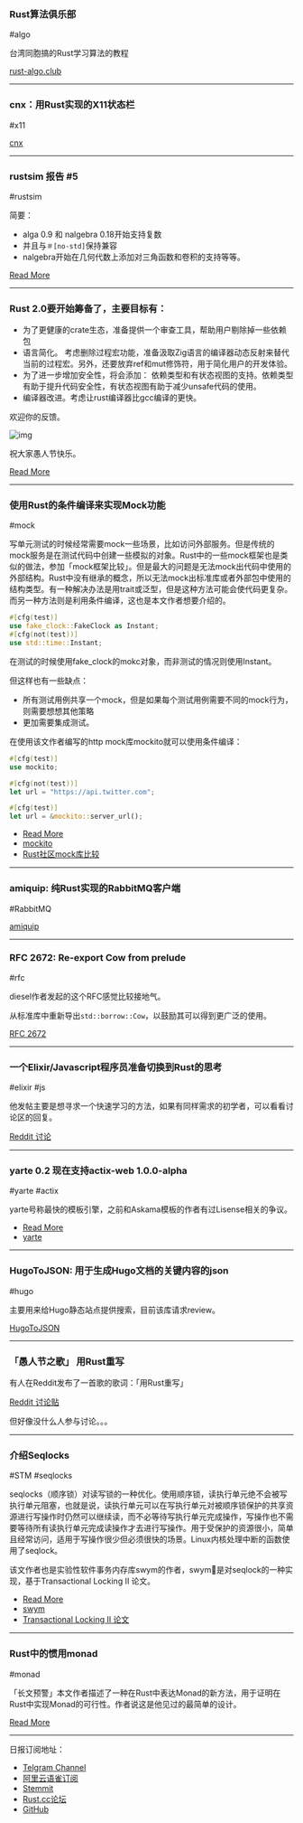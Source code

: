 ### Rust算法俱乐部

#algo

台湾同胞搞的Rust学习算法的教程

[rust-algo.club](https://rust-algo.club/index.html)

---

### cnx：用Rust实现的X11状态栏

#x11

[cnx](https://github.com/mjkillough/cnx/)

---

### rustsim 报告 #5

#rustsim

简要：

- alga 0.9 和 nalgebra 0.18开始支持复数
- 并且与`＃[no-std]`保持兼容
- nalgebra开始在几何代数上添加对三角函数和卷积的支持等等。

[Read More](https://www.rustsim.org/blog/2019/04/01/this-month-in-rustsim/)

---

### Rust 2.0要开始筹备了，主要目标有：

- 为了更健康的crate生态，准备提供一个审查工具，帮助用户剔除掉一些依赖包
- 语言简化。 考虑删除过程宏功能，准备汲取Zig语言的编译器动态反射来替代当前的过程宏。另外，还要放弃ref和mut修饰符，用于简化用户的开发体验。
- 为了进一步增加安全性，将会添加： 依赖类型和有状态视图的支持。依赖类型有助于提升代码安全性，有状态视图有助于减少unsafe代码的使用。
- 编译器改进。考虑让rust编译器比gcc编译的更快。

欢迎你的反馈。

![img](https://wx2.sinaimg.cn/mw690/71684decly1g1n18k48ekj22um0u045z.jpg)

祝大家愚人节快乐。

[Read More](http://antoyo.ml/future-of-rust)

---

### 使用Rust的条件编译来实现Mock功能

#mock 

写单元测试的时候经常需要mock一些场景，比如访问外部服务。但是传统的mock服务是在测试代码中创建一些模拟的对象。Rust中的一些mock框架也是类似的做法，参加「mock框架比较」。但是最大的问题是无法mock出代码中使用的外部结构。Rust中没有继承的概念，所以无法mock出标准库或者外部包中使用的结构类型。有一种解决办法是用trait或泛型，但是这种方法可能会使代码更复杂。而另一种方法则是利用条件编译，这也是本文作者想要介绍的。

```rust
#[cfg(test)]
use fake_clock::FakeClock as Instant;
#[cfg(not(test))]
use std::time::Instant;
```

在测试的时候使用fake_clock的mokc对象，而非测试的情况则使用Instant。

但这样也有一些缺点：

- 所有测试用例共享一个mock，但是如果每个测试用例需要不同的mock行为，则需要想想其他策略
- 更加需要集成测试。

在使用该文作者编写的http mock库mockito就可以使用条件编译：

```rust
#[cfg(test)]
use mockito;

#[cfg(not(test))]
let url = "https://api.twitter.com";

#[cfg(test)]
let url = &mockito::server_url();
```

- [Read More](https://klausi.github.io/rustnish/2019/03/31/mocking-in-rust-with-conditional-compilation.html)
- [mockito](https://github.com/lipanski/mockito)
- [Rust社区mock库比较](https://asomers.github.io/mock_shootout/)

---

### amiquip: 纯Rust实现的RabbitMQ客户端

#RabbitMQ 

[amiquip](https://github.com/jgallagher/amiquip)

---

###  RFC 2672: Re-export Cow from prelude

#rfc

diesel作者发起的这个RFC感觉比较接地气。

从标准库中重新导出`std::borrow::Cow`，以鼓励其可以得到更广泛的使用。

[RFC 2672](https://github.com/rust-lang/rfcs/pull/2672)

---

### 一个Elixir/Javascript程序员准备切换到Rust的思考

#elixir #js

他发帖主要是想寻求一个快速学习的方法，如果有同样需求的初学者，可以看看讨论区的回复。

[Reddit 讨论](https://www.reddit.com/r/rust/comments/b7qjmq/elixirjavascript_programmer_thinking_of_switching/)

---

###  yarte 0.2 现在支持actix-web 1.0.0-alpha

#yarte #actix

yarte号称最快的模板引擎，之前和Askama模板的作者有过Lisense相关的争议。

- [Read More](https://github.com/actix/examples/tree/master/template_yarte)
- [yarte](https://github.com/rust-iendo/yarte)

---

### HugoToJSON: 用于生成Hugo文档的关键内容的json

#hugo

主要用来给Hugo静态站点提供搜索，目前该库请求review。

[HugoToJSON](https://github.com/arranf/HugoToJSON)

---

### 「愚人节之歌」 用Rust重写

有人在Reddit发布了一首歌的歌词：「用Rust重写」

[Reddit 讨论贴](https://www.reddit.com/r/rust/comments/b7thxz/april_fools_rewrite_in_rust_lyrics/)

但好像没什么人参与讨论。。。

---

### 介绍Seqlocks

#STM #seqlocks

seqlocks（顺序锁）对读写锁的一种优化。使用顺序锁，读执行单元绝不会被写执行单元阻塞，也就是说，读执行单元可以在写执行单元对被顺序锁保护的共享资源进行写操作时仍然可以继续读，而不必等待写执行单元完成操作，写操作也不需要等待所有读执行单元完成读操作才去进行写操作。用于受保护的资源很小，简单且经常访问，适用于写操作很少但必须很快的场景。Linux内核处理中断的函数使用了seqlock。 

该文作者也是实验性软件事务内存库swym的作者，swym是对seqlock的一种实现，基于Transactional Locking II 论文。

- [Read More](https://mtak-blog.github.io/generalizing-seqlocks)
- [swym](https://github.com/mtak-/swym)
- [Transactional Locking II 论文](https://people.csail.mit.edu/shanir/publications/Transactional_Locking.pdf)

---

### Rust中的惯用monad

#monad

「长文预警」本文作者描述了一种在Rust中表达Monad的新方法，用于证明在Rust中实现Monad的可行性。作者说这是他见过的最简单的设计。

[Read More](https://varkor.github.io/blog/2019/03/28/idiomatic-monads-in-rust.html)

---

日报订阅地址：

- [Telgram Channel](https://t.me/rust_daily_news )
- [阿里云语雀订阅](https://www.yuque.com/chaosbot/rustnews)
- [Stemmit](https://steemit.com/@blackanger)
- [Rust.cc论坛](https://rust.cc)
- [GitHub](https://github.com/RustStudy/rust_daily_news)